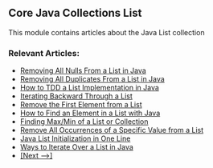 ## Core Java Collections List

This module contains articles about the Java List collection

### Relevant Articles:
- [Removing All Nulls From a List in Java](https://www.baeldung.com/java-remove-nulls-from-list)
- [Removing All Duplicates From a List in Java](https://www.baeldung.com/java-remove-duplicates-from-list)
- [How to TDD a List Implementation in Java](http://www.baeldung.com/java-test-driven-list)
- [Iterating Backward Through a List](http://www.baeldung.com/java-list-iterate-backwards)
- [Remove the First Element from a List](http://www.baeldung.com/java-remove-first-element-from-list)
- [How to Find an Element in a List with Java](http://www.baeldung.com/find-list-element-java)
- [Finding Max/Min of a List or Collection](http://www.baeldung.com/java-collection-min-max)
- [Remove All Occurrences of a Specific Value from a List](https://www.baeldung.com/java-remove-value-from-list)
- [Java List Initialization in One Line](https://www.baeldung.com/java-init-list-one-line)
- [Ways to Iterate Over a List in Java](https://www.baeldung.com/java-iterate-list)
- [[Next -->]](/core-java-modules/core-java-collections-list-2)
